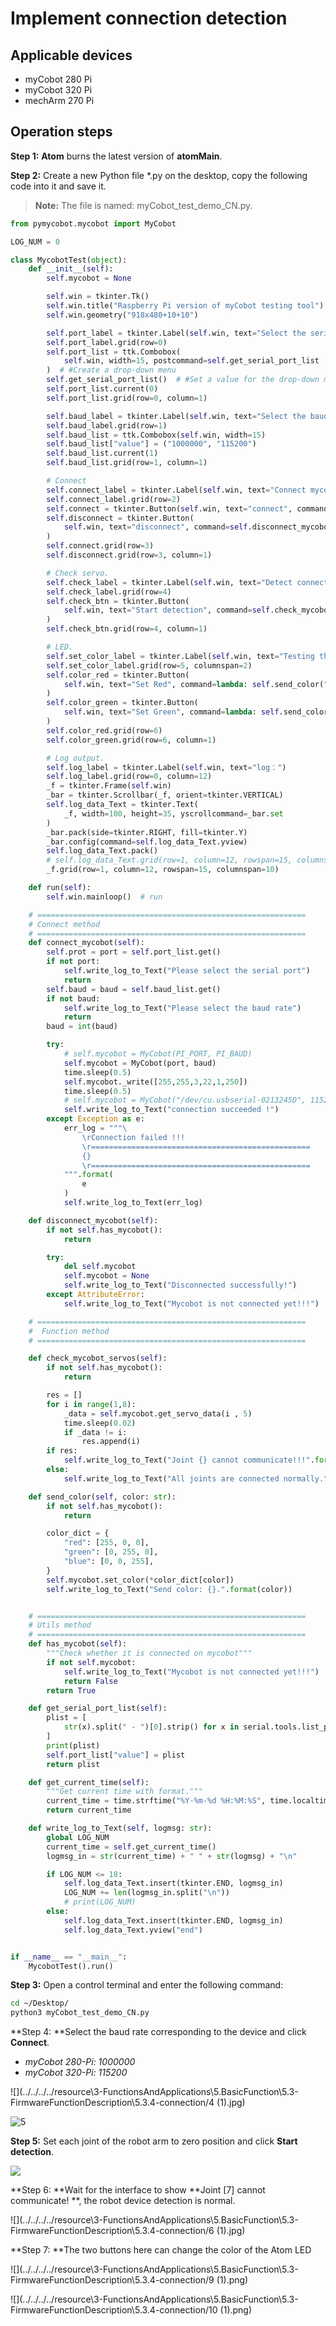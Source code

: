 # Implement connection detection

## Applicable devices
- myCobot 280 Pi
- myCobot 320 Pi
- mechArm 270 Pi

## Operation steps

**Step 1:** **Atom** burns the latest version of **atomMain**.

**Step 2:** Create a new Python file *.py on the desktop, copy the following code into it and save it.

> **Note:** The file is named: myCobot_test_demo_CN.py.

```python
from pymycobot.mycobot import MyCobot

LOG_NUM = 0

class MycobotTest(object):
    def __init__(self):
        self.mycobot = None

        self.win = tkinter.Tk()
        self.win.title("Raspberry Pi version of myCobot testing tool")
        self.win.geometry("918x480+10+10")  

        self.port_label = tkinter.Label(self.win, text="Select the serial port:")
        self.port_label.grid(row=0)
        self.port_list = ttk.Combobox(
            self.win, width=15, postcommand=self.get_serial_port_list
        )  # #Create a drop-down menu
        self.get_serial_port_list()  # #Set a value for the drop-down menu
        self.port_list.current(0)
        self.port_list.grid(row=0, column=1)

        self.baud_label = tkinter.Label(self.win, text="Select the baud rate:")
        self.baud_label.grid(row=1)
        self.baud_list = ttk.Combobox(self.win, width=15)
        self.baud_list["value"] = ("1000000", "115200")
        self.baud_list.current(1)
        self.baud_list.grid(row=1, column=1)

        # Connect
        self.connect_label = tkinter.Label(self.win, text="Connect mycobot:")
        self.connect_label.grid(row=2)
        self.connect = tkinter.Button(self.win, text="connect", command=self.connect_mycobot)
        self.disconnect = tkinter.Button(
            self.win, text="disconnect", command=self.disconnect_mycobot
        )
        self.connect.grid(row=3)
        self.disconnect.grid(row=3, column=1)

        # Check servo.
        self.check_label = tkinter.Label(self.win, text="Detect connection:")
        self.check_label.grid(row=4)
        self.check_btn = tkinter.Button(
            self.win, text="Start detection", command=self.check_mycobot_servos
        )
        self.check_btn.grid(row=4, column=1)

        # LED.
        self.set_color_label = tkinter.Label(self.win, text="Testing the Atom Light Board:")
        self.set_color_label.grid(row=5, columnspan=2)
        self.color_red = tkinter.Button(
            self.win, text="Set Red", command=lambda: self.send_color("red")
        )
        self.color_green = tkinter.Button(
            self.win, text="Set Green", command=lambda: self.send_color("green")
        )
        self.color_red.grid(row=6)
        self.color_green.grid(row=6, column=1)

        # Log output.
        self.log_label = tkinter.Label(self.win, text="log：")
        self.log_label.grid(row=0, column=12)
        _f = tkinter.Frame(self.win)
        _bar = tkinter.Scrollbar(_f, orient=tkinter.VERTICAL)
        self.log_data_Text = tkinter.Text(
            _f, width=100, height=35, yscrollcommand=_bar.set
        )
        _bar.pack(side=tkinter.RIGHT, fill=tkinter.Y)
        _bar.config(command=self.log_data_Text.yview)
        self.log_data_Text.pack()
        # self.log_data_Text.grid(row=1, column=12, rowspan=15, columnspan=10)
        _f.grid(row=1, column=12, rowspan=15, columnspan=10)

    def run(self):
        self.win.mainloop()  # run

    # ============================================================
    # Connect method
    # ============================================================
    def connect_mycobot(self):
        self.prot = port = self.port_list.get()
        if not port:
            self.write_log_to_Text("Please select the serial port")
            return
        self.baud = baud = self.baud_list.get()
        if not baud:
            self.write_log_to_Text("Please select the baud rate")
            return
        baud = int(baud)

        try:
            # self.mycobot = MyCobot(PI_PORT, PI_BAUD)
            self.mycobot = MyCobot(port, baud)
            time.sleep(0.5)
            self.mycobot._write([255,255,3,22,1,250])
            time.sleep(0.5)
            # self.mycobot = MyCobot("/dev/cu.usbserial-0213245D", 115200)
            self.write_log_to_Text("connection succeeded !")
        except Exception as e:
            err_log = """\
                \rConnection failed !!!
                \r=================================================
                {}
                \r=================================================
            """.format(
                e
            )
            self.write_log_to_Text(err_log)

    def disconnect_mycobot(self):
        if not self.has_mycobot():
            return

        try:
            del self.mycobot
            self.mycobot = None
            self.write_log_to_Text("Disconnected successfully!")
        except AttributeError:
            self.write_log_to_Text("Mycobot is not connected yet!!!")

    # ============================================================
    #  Function method
    # ============================================================

    def check_mycobot_servos(self):
        if not self.has_mycobot():
            return

        res = []
        for i in range(1,8):
            _data = self.mycobot.get_servo_data(i , 5)
            time.sleep(0.02)
            if _data != i:
                res.append(i)
        if res:
            self.write_log_to_Text("Joint {} cannot communicate!!!".format(res))
        else:
            self.write_log_to_Text("All joints are connected normally.")

    def send_color(self, color: str):
        if not self.has_mycobot():
            return

        color_dict = {
            "red": [255, 0, 0],
            "green": [0, 255, 0],
            "blue": [0, 0, 255],
        }
        self.mycobot.set_color(*color_dict[color])
        self.write_log_to_Text("Send color: {}.".format(color))


    # ============================================================
    # Utils method
    # ============================================================
    def has_mycobot(self):
        """Check whether it is connected on mycobot"""
        if not self.mycobot:
            self.write_log_to_Text("Mycobot is not connected yet!!!")
            return False
        return True

    def get_serial_port_list(self):
        plist = [
            str(x).split(" - ")[0].strip() for x in serial.tools.list_ports.comports()
        ]
        print(plist)
        self.port_list["value"] = plist
        return plist

    def get_current_time(self):
        """Get current time with format."""
        current_time = time.strftime("%Y-%m-%d %H:%M:%S", time.localtime(time.time()))
        return current_time

    def write_log_to_Text(self, logmsg: str):
        global LOG_NUM
        current_time = self.get_current_time()
        logmsg_in = str(current_time) + " " + str(logmsg) + "\n"  

        if LOG_NUM <= 18:
            self.log_data_Text.insert(tkinter.END, logmsg_in)
            LOG_NUM += len(logmsg_in.split("\n"))
            # print(LOG_NUM)
        else:
            self.log_data_Text.insert(tkinter.END, logmsg_in)
            self.log_data_Text.yview("end")


if __name__ == "__main__":
    MycobotTest().run()
```

**Step 3:** Open a control terminal and enter the following command:

```bash
cd ~/Desktop/
python3 myCobot_test_demo_CN.py
```

**Step 4: **Select the baud rate corresponding to the device and click **Connect**.

- *myCobot 280-Pi: 1000000*
- *myCobot 320-Pi: 115200*

![](../../../../resource\3-FunctionsAndApplications\5.BasicFunction\5.3-FirmwareFunctionDescription\5.3.4-connection/4 (1).jpg)

![5](../../../../resource\3-FunctionsAndApplications\5.BasicFunction\5.3-FirmwareFunctionDescription\5.3.4-connection/7.jpg)

**Step 5:** Set each joint of the robot arm to zero position and click **Start detection**.

![](../../../../resource\3-FunctionsAndApplications\5.BasicFunction\5.3-FirmwareFunctionDescription\5.3.4-connection/6.jpg)

**Step 6: **Wait for the interface to show **Joint [7] cannot communicate! **, the robot device detection is normal.

![](../../../../resource\3-FunctionsAndApplications\5.BasicFunction\5.3-FirmwareFunctionDescription\5.3.4-connection/6 (1).jpg)

**Step 7: **The two buttons here can change the color of the Atom LED

![](../../../../resource\3-FunctionsAndApplications\5.BasicFunction\5.3-FirmwareFunctionDescription\5.3.4-connection/9 (1).png)

![](../../../../resource\3-FunctionsAndApplications\5.BasicFunction\5.3-FirmwareFunctionDescription\5.3.4-connection/10 (1).png)